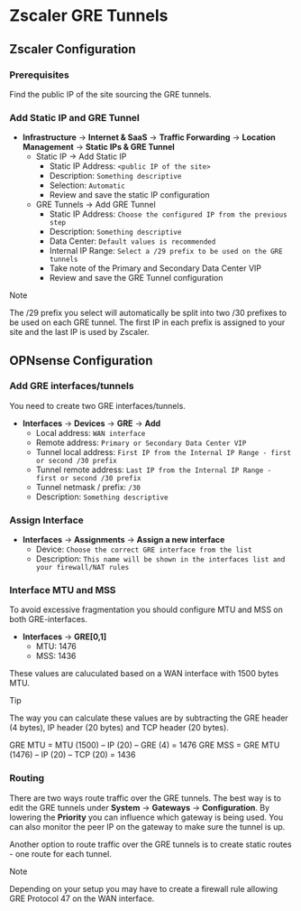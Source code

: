 # Zscaler GRE Tunnels

## Zscaler Configuration

### Prerequisites

Find the public IP of the site sourcing the GRE tunnels.

### Add Static IP and GRE Tunnel

- **Infrastructure** -> **Internet & SaaS** -> **Traffic Forwarding** -> **Location Management** -> **Static IPs & GRE Tunnel**
	- Static IP -> Add Static IP
		- Static IP Address: `<public IP of the site>`
		- Description: `Something descriptive`
		- Selection: `Automatic`
		- Review and save the static IP configuration
	- GRE Tunnels -> Add GRE Tunnel
		- Static IP Address: `Choose the configured IP from the previous step`
		- Description: `Something descriptive`
		- Data Center: `Default values is recommended`
		- Internal IP Range: `Select a /29 prefix to be used on the GRE tunnels`
		- Take note of the Primary and Secondary Data Center VIP
		- Review and save the GRE Tunnel configuration

> [!NOTE]
> The /29 prefix you select will automatically be split into two /30 prefixes to be used on each GRE tunnel. The first IP in each prefix is assigned to your site and the last IP is used by Zscaler.

## OPNsense Configuration

### Add GRE interfaces/tunnels

You need to create two GRE interfaces/tunnels.

- **Interfaces** -> **Devices** -> **GRE** -> **Add**
	- Local address: `WAN interface`
	- Remote address: `Primary or Secondary Data Center VIP`
	- Tunnel local address: `First IP from the Internal IP Range - first or second /30 prefix`
	- Tunnel remote address: `Last IP from the Internal IP Range - first or second /30 prefix`
	- Tunnel netmask / prefix: `/30`
	- Description: `Something descriptive`

### Assign Interface

- **Interfaces** -> **Assignments** -> **Assign a new interface**
	- Device: `Choose the correct GRE interface from the list`
	- Description: `This name will be shown in the interfaces list and your firewall/NAT rules`

### Interface MTU and MSS

To avoid excessive fragmentation you should configure MTU and MSS on both GRE-interfaces.

- **Interfaces** -> **GRE\[0,1]**
	- MTU: 1476 
	- MSS: 1436

These values are caluculated based on a WAN interface with 1500 bytes MTU.

> [!TIP]
> The way you can calculate these values are by subtracting the GRE header (4 bytes), IP header (20 bytes) and TCP header (20 bytes).
>
> GRE MTU = MTU (1500) – IP (20) – GRE (4) = 1476
> GRE MSS = GRE MTU (1476) – IP (20) – TCP (20) = 1436

### Routing

There are two ways route traffic over the GRE tunnels. The best way is to edit the GRE tunnels under **System** -> **Gateways** -> **Configuration**. By lowering the **Priority** you can influence which gateway is being used. You can also monitor the peer IP on the gateway to make sure the tunnel is up.

Another option to route traffic over the GRE tunnels is to create static routes - one route for each tunnel.  

> [!NOTE]
> Depending on your setup you may have to create a firewall rule allowing GRE Protocol 47 on the WAN interface.
